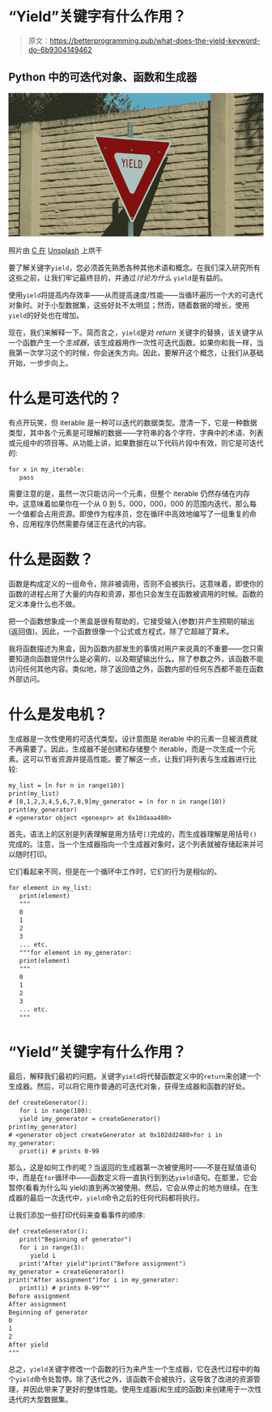 # “Yield”关键字有什么作用？

> 原文：<https://betterprogramming.pub/what-does-the-yield-keyword-do-6b9304149462>

## Python 中的可迭代对象、函数和生成器

![](img/80b729672eb512aad43f97c5dd517196.png)

照片由 [C 在](https://unsplash.com/photos/H9-EYONVLaY) [Unsplash](https://unsplash.com/) 上烘干

要了解关键字`yield`，您必须首先熟悉各种其他术语和概念。在我们深入研究所有这些之前，让我们牢记最终目的，并通过*讨论为什么* `yield`是有益的。

使用`yield`将提高内存效率——从而提高速度/性能——当循环遍历一个大的可迭代对象时。对于小型数据集，这些好处不太明显；然而，随着数据的增长，使用`yield`的好处也在增加。

现在，我们来解释一下。简而言之，`yield`是对 *return* 关键字的替换，该关键字从一个函数产生一个*生成器*，该生成器用作一次性可迭代函数。如果你和我一样，当我第一次学习这个的时候，你会迷失方向。因此，要解开这个概念，让我们从基础开始，一步步向上。

# 什么是可迭代的？

有点开玩笑，但 iterable 是一种可以迭代的数据类型。澄清一下，它是一种数据类型，其中各个元素是可理解的数据——字符串的各个字符、字典中的术语、列表或元组中的项目等。从功能上讲，如果数据在以下代码片段中有效，则它是可迭代的:

```
for x in my_iterable:
   pass
```

需要注意的是，虽然一次只能访问一个元素，但整个 iterable 仍然存储在内存中。这意味着如果你在一个从 0 到 5，000，000，000 的范围内迭代，那么每一个值都会占用资源。即使作为程序员，您在循环中高效地编写了一组重复的命令，应用程序仍然需要存储正在迭代的内容。

# 什么是函数？

函数是构成定义的一组命令，除非被调用，否则不会被执行。这意味着，即使你的函数的进程占用了大量的内存和资源，那也只会发生在函数被调用的时候。函数的定义本身什么也不做。

把一个函数想象成一个黑盒是很有帮助的，它接受输入(参数)并产生预期的输出(返回值)。因此，一个函数很像一个公式或方程式，除了它超越了算术。

我将函数描述为黑盒，因为函数内部发生的事情对用户来说真的不重要——您只需要知道向函数提供什么是必需的，以及期望输出什么。除了参数之外，该函数不能访问任何其他内容。类似地，除了返回值之外，函数内部的任何东西都不能在函数外部访问。

# 什么是发电机？

生成器是一次性使用的可迭代类型。设计意图是 iterable 中的元素一旦被消费就不再需要了。因此，生成器不是创建和存储整个 iterable，而是一次生成一个元素。这可以节省资源并提高性能。要了解这一点，让我们将列表与生成器进行比较:

```
my_list = [n for n in range(10)]
print(my_list)
# [0,1,2,3,4,5,6,7,8,9]my_generator = (n for n in range(10))
print(my_generator)
# <generator object <genexpr> at 0x10daaa480>
```

首先，语法上的区别是列表理解是用方括号`[]`完成的，而生成器理解是用括号`()`完成的。注意，当一个生成器指向一个生成器对象时，这个列表就被存储起来并可以随时打印。

它们看起来不同，但是在一个循环中工作时，它们的行为是相似的。

```
for element in my_list:
   print(element)
   """
   0
   1
   2
   3
   ... etc.
   """for element in my_generator:
   print(element)
   """
   0
   1
   2
   3
   ... etc.
   """
```

# “Yield”关键字有什么作用？

最后，解释我们最初的问题。关键字`yield`将代替函数定义中的`return`来创建一个生成器。然后，可以将它用作普通的可迭代对象，获得生成器和函数的好处。

```
def createGenerator():
   for i in range(100):
   yield imy_generator = createGenerator()
print(my_generator)
# <generator object createGenerator at 0x102dd2480>for i in my_generator:
   print(i) # prints 0-99
```

那么，这是如何工作的呢？当返回的生成器第一次被使用时——不是在赋值语句中，而是在`for`循环中——函数定义将一直执行到到达`yield`语句。在那里，它会暂停(看看为什么叫 yield)直到再次被使用。然后，它会从停止的地方继续。在生成器的最后一次迭代中，`yield`命令之后的任何代码都将执行。

让我们添加一些打印代码来查看事件的顺序:

```
def createGenerator():
   print("Beginning of generator")
   for i in range(3):
      yield i
   print("After yield")print("Before assignment")
my_generator = createGenerator()
print("After assignment")for i in my_generator:
   print(i) # prints 0-99"""
Before assignment
After assignment
Beginning of generator
0
1
2
After yield
"""
```

总之，`yield`关键字修改一个函数的行为来产生一个生成器，它在迭代过程中的每个`yield`命令处暂停。除了迭代之外，该函数不会被执行，这导致了改进的资源管理，并因此带来了更好的整体性能。使用生成器(和生成的函数)来创建用于一次性迭代的大型数据集。